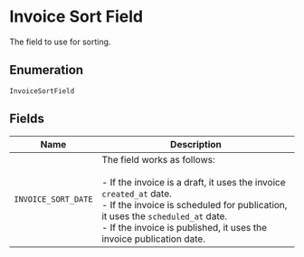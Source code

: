 
# Invoice Sort Field

The field to use for sorting.

## Enumeration

`InvoiceSortField`

## Fields

| Name | Description |
|  --- | --- |
| `INVOICE_SORT_DATE` | The field works as follows:<br><br>- If the invoice is a draft, it uses the invoice `created_at` date.<br>- If the invoice is scheduled for publication, it uses the `scheduled_at` date.<br>- If the invoice is published, it uses the invoice publication date. |

